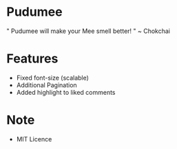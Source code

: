 Pudumee
=======

" Pudumee will make your Mee smell better! "
~ Chokchai

Features
========

- Fixed font-size (scalable)
- Additional Pagination
- Added highlight to liked comments

Note
====

- MIT Licence